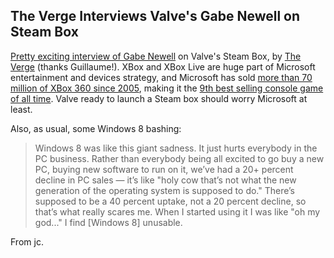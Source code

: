 ## The Verge Interviews Valve's Gabe Newell on Steam Box

[Pretty exciting interview of Gabe Newell][] on Valve's Steam Box, by [The Verge][] (thanks Guillaume!). XBox and XBox Live are huge part of Microsoft entertainment and devices strategy, and Microsoft has sold [more than 70 million of XBox 360 since 2005][], making it the [9th best selling console game of all time][]. Valve ready to launch a Steam box should worry Microsoft at least.

Also, as usual, some Windows 8 bashing:
 
> Windows 8 was like this giant sadness. It just hurts everybody in the PC 
> business. Rather than everybody being all excited to go buy a new PC, buying 
> new software to run on it, we’ve had a 20+ percent decline in PC sales — it’s
> like "holy cow that’s not what the new generation of the operating system is
> supposed to do." There’s supposed to be a 40 percent uptake, not a 20 percent
> decline, so that’s what really scares me. When I started using it I was like
> "oh my god..." I find [Windows 8] unusable.

From jc.

[Pretty exciting interview of Gabe Newell]: http://www.theverge.com/2013/1/8/3852144/gabe-newell-interview-steam-box-future-of-gaming
[The Verge]: http://www.theverge.com
[more than 70 million of XBox 360 since 2005]: http://www.microsoft.com/investor/EarningsAndFinancials/Earnings/Kpi/FY13/Q1/Detail.aspx
[9th best selling console game of all time]: http://en.wikipedia.org/wiki/List_of_best-selling_game_consoles